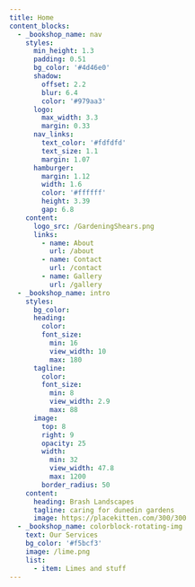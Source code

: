 ```yaml
---
title: Home
content_blocks:
  - _bookshop_name: nav
    styles:
      min_height: 1.3
      padding: 0.51
      bg_color: '#4d46e0'
      shadow:
        offset: 2.2
        blur: 6.4
        color: '#979aa3'
      logo:
        max_width: 3.3
        margin: 0.33
      nav_links:
        text_color: '#fdfdfd'
        text_size: 1.1
        margin: 1.07
      hamburger:
        margin: 1.12
        width: 1.6
        color: '#ffffff'
        height: 3.39
        gap: 6.8
    content:
      logo_src: /GardeningShears.png
      links:
        - name: About
          url: /about
        - name: Contact
          url: /contact
        - name: Gallery
          url: /gallery
  - _bookshop_name: intro
    styles:
      bg_color:
      heading:
        color:
        font_size:
          min: 16
          view_width: 10
          max: 180
      tagline:
        color:
        font_size:
          min: 8
          view_width: 2.9
          max: 88
      image:
        top: 8
        right: 9
        opacity: 25
        width:
          min: 32
          view_width: 47.8
          max: 1200
        border_radius: 50
    content:
      heading: Brash Landscapes
      tagline: caring for dunedin gardens
      image: https://placekitten.com/300/300
  - _bookshop_name: colorblock-rotating-img
    text: Our Services
    bg_color: '#f5bcf3'
    image: /lime.png
    list:
      - item: Limes and stuff
---
```

